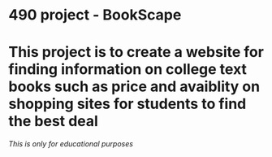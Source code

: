 # 490 project - BookScape
# This project is to create a website for finding information on college text books such as price and avaiblity on shopping sites for students to find the best deal 
*This is only for educational purposes*